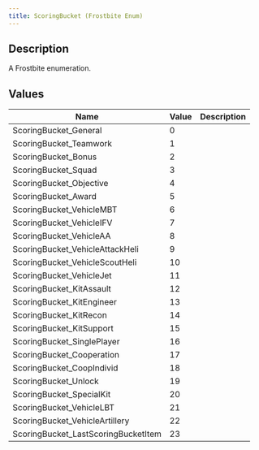 ```yaml
---
title: ScoringBucket (Frostbite Enum)
---
```

## Description

A Frostbite enumeration.

## Values

| Name                                 | Value | Description |
| ------------------------------------ | ----- | ----------- |
| ScoringBucket\_General               | 0     |             |
| ScoringBucket\_Teamwork              | 1     |             |
| ScoringBucket\_Bonus                 | 2     |             |
| ScoringBucket\_Squad                 | 3     |             |
| ScoringBucket\_Objective             | 4     |             |
| ScoringBucket\_Award                 | 5     |             |
| ScoringBucket\_VehicleMBT            | 6     |             |
| ScoringBucket\_VehicleIFV            | 7     |             |
| ScoringBucket\_VehicleAA             | 8     |             |
| ScoringBucket\_VehicleAttackHeli     | 9     |             |
| ScoringBucket\_VehicleScoutHeli      | 10    |             |
| ScoringBucket\_VehicleJet            | 11    |             |
| ScoringBucket\_KitAssault            | 12    |             |
| ScoringBucket\_KitEngineer           | 13    |             |
| ScoringBucket\_KitRecon              | 14    |             |
| ScoringBucket\_KitSupport            | 15    |             |
| ScoringBucket\_SinglePlayer          | 16    |             |
| ScoringBucket\_Cooperation           | 17    |             |
| ScoringBucket\_CoopIndivid           | 18    |             |
| ScoringBucket\_Unlock                | 19    |             |
| ScoringBucket\_SpecialKit            | 20    |             |
| ScoringBucket\_VehicleLBT            | 21    |             |
| ScoringBucket\_VehicleArtillery      | 22    |             |
| ScoringBucket\_LastScoringBucketItem | 23    |             |
